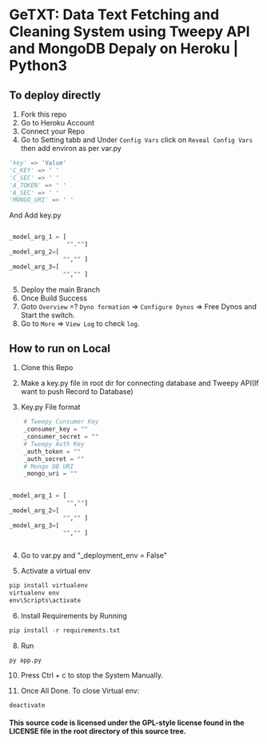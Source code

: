 #   GeTXT: Data Text Fetching and Cleaning System using Tweepy API and MongoDB Depaly on Heroku | Python3



## To deploy directly
1. Fork this repo
2. Go to Heroku Account 
3. Connect your Repo
4. Go to Setting tabb and Under `Config Vars` click on `Reveal Config Vars` then add environ as per var.py
```python
'key' => 'Value'
'C_KEY' => ' ' 
'C_SEC' => ' '
'A_TOKEN' => ' '
'A_SEC' => ' '
'MONGO_URI' => ' '
```
And Add key.py
```python 

_model_arg_1 = [
                "".""]
_model_arg_2=[
               "","" ]
_model_arg_3=[
               "","" ]
```
5. Deploy the main Branch
6. Once Build Success
7. Goto `Overview` =? `Dyno formation` => `Configure Dynos` => Free Dynos and Start the switch.
8. Go to `More` => `View Log` to check `log`.



## How to run on Local

1. Clone this Repo
2. Make a key.py file in root dir for connecting database and Tweepy API(If want to push Record to Database)

3. Key.py File format

```python
    # Tweepy Cunsumer Key
    _consumer_key = ""
    _consumer_secret = ""
    # Tweepy Auth Key
    _auth_token = ""
    _auth_secret = ""
    # Mongo DB URI
    _mongo_uri = ""

    
_model_arg_1 = [
                "",""]
_model_arg_2=[
               "","" ]
_model_arg_3=[
               "","" ]
               
```
4. Go to var.py and "_deployment_env = False"

5. Activate a virtual env
```python
pip install virtualenv
virtualenv env
env\Scripts\activate
```

6. Install Requirements by Running
```python
pip install -r requirements.txt
```

8. Run 
```pyhton
py app.py
```

10. Press Ctrl + c to stop the System Manually.

11. Once All Done. To close Virtual env:
```
deactivate
```


#### This source code is licensed under the GPL-style license found in the LICENSE file in the root directory of this source tree. 
